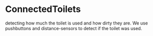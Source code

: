 # ConnectedToilets
detecting how much the toilet is used and how dirty they are.
We use pushbuttons and distance-sensors to detect if the toilet was used.

